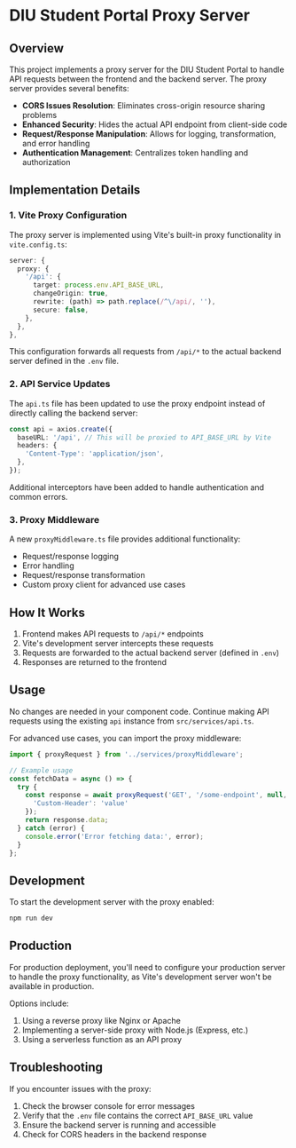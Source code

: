 # DIU Student Portal Proxy Server

## Overview

This project implements a proxy server for the DIU Student Portal to handle API requests between the frontend and the backend server. The proxy server provides several benefits:

- **CORS Issues Resolution**: Eliminates cross-origin resource sharing problems
- **Enhanced Security**: Hides the actual API endpoint from client-side code
- **Request/Response Manipulation**: Allows for logging, transformation, and error handling
- **Authentication Management**: Centralizes token handling and authorization

## Implementation Details

### 1. Vite Proxy Configuration

The proxy server is implemented using Vite's built-in proxy functionality in `vite.config.ts`:

```typescript
server: {
  proxy: {
    '/api': {
      target: process.env.API_BASE_URL,
      changeOrigin: true,
      rewrite: (path) => path.replace(/^\/api/, ''),
      secure: false,
    },
  },
},
```

This configuration forwards all requests from `/api/*` to the actual backend server defined in the `.env` file.

### 2. API Service Updates

The `api.ts` file has been updated to use the proxy endpoint instead of directly calling the backend server:

```typescript
const api = axios.create({
  baseURL: '/api', // This will be proxied to API_BASE_URL by Vite
  headers: {
    'Content-Type': 'application/json',
  },
});
```

Additional interceptors have been added to handle authentication and common errors.

### 3. Proxy Middleware

A new `proxyMiddleware.ts` file provides additional functionality:

- Request/response logging
- Error handling
- Request/response transformation
- Custom proxy client for advanced use cases

## How It Works

1. Frontend makes API requests to `/api/*` endpoints
2. Vite's development server intercepts these requests
3. Requests are forwarded to the actual backend server (defined in `.env`)
4. Responses are returned to the frontend

## Usage

No changes are needed in your component code. Continue making API requests using the existing `api` instance from `src/services/api.ts`.

For advanced use cases, you can import the proxy middleware:

```typescript
import { proxyRequest } from '../services/proxyMiddleware';

// Example usage
const fetchData = async () => {
  try {
    const response = await proxyRequest('GET', '/some-endpoint', null, {
      'Custom-Header': 'value'
    });
    return response.data;
  } catch (error) {
    console.error('Error fetching data:', error);
  }
};
```

## Development

To start the development server with the proxy enabled:

```bash
npm run dev
```

## Production

For production deployment, you'll need to configure your production server to handle the proxy functionality, as Vite's development server won't be available in production.

Options include:

1. Using a reverse proxy like Nginx or Apache
2. Implementing a server-side proxy with Node.js (Express, etc.)
3. Using a serverless function as an API proxy

## Troubleshooting

If you encounter issues with the proxy:

1. Check the browser console for error messages
2. Verify that the `.env` file contains the correct `API_BASE_URL` value
3. Ensure the backend server is running and accessible
4. Check for CORS headers in the backend response